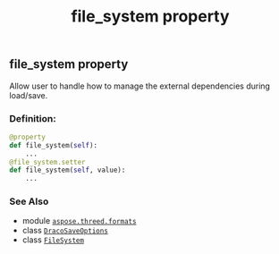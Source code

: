 ﻿---
title: file_system property
second_title: Aspose.3D for Python via .NET API References
description: 
type: docs
weight: 100
url: /python-net/aspose.threed.formats/dracosaveoptions/file_system/
is_root: false
---

## file_system property


Allow user to handle how to manage the external dependencies during load/save.
### Definition:
```python
@property
def file_system(self):
    ...
@file_system.setter
def file_system(self, value):
    ...
```

### See Also
* module [`aspose.threed.formats`](../../)
* class [`DracoSaveOptions`](/3d/python-net/aspose.threed.formats/dracosaveoptions)
* class [`FileSystem`](/3d/python-net/aspose.threed.utilities/filesystem)
